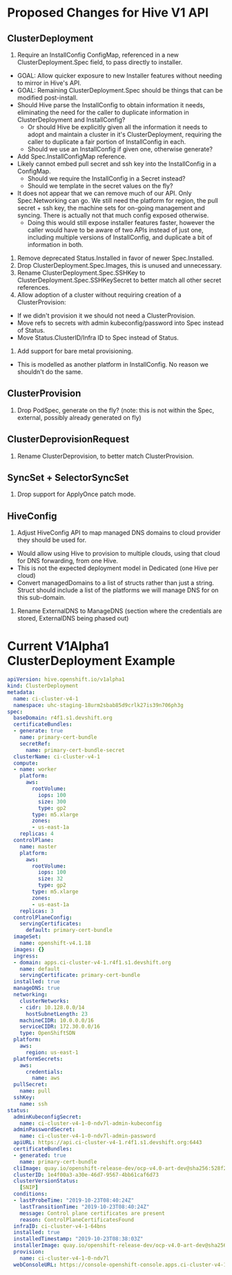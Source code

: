 # Proposed Changes for Hive V1 API

## ClusterDeployment

 1. Require an InstallConfig ConfigMap, referenced in a new ClusterDeployment.Spec field, to pass directly to installer.
   * GOAL: Allow quicker exposure to new Installer features without needing to mirror in Hive's API.
   * GOAL: Remaining ClusterDeployment.Spec should be things that can be modified post-install.
   * Should Hive parse the InstallConfig to obtain information it needs, eliminating the need for the caller to duplicate information in ClusterDeployment and InstallConfig?
     * Or should Hive be explicitly given all the information it needs to adopt and maintain a cluster in it's ClusterDeployment, requiring the caller to duplicate a fair portion of InstallConfig in each.
     * Should we use an InstallConfig if given one, otherwise generate?
   * Add Spec.InstallConfigMap reference.
   * Likely cannot embed pull secret and ssh key into the InstallConfig in a ConfigMap.
     * Should we require the InstallConfig in a Secret instead?
     * Should we template in the secret values on the fly?
   * It does not appear that we can remove much of our API. Only Spec.Networking can go. We still need the platform for region, the pull secret + ssh key, the machine sets for on-going management and syncing. There is actually not that much config exposed otherwise.
     * Doing this would still expose installer features faster, however the caller would have to be aware of two APIs instead of just one, including multiple versions of InstallConfig, and duplicate a bit of information in both.
 1. Remove deprecated Status.Installed in favor of newer Spec.Installed.
 1. Drop ClusterDeployment.Spec.Images, this is unused and unnecessary.
 1. Rename ClusterDeployment.Spec.SSHKey to ClusterDeployment.Spec.SSHKeySecret to better match all other secret references.
 1. Allow adoption of a cluster without requiring creation of a ClusterProvision:
   * If we didn't provision it we should not need a ClusterProvision.
   * Move refs to secrets with admin kubeconfig/password into Spec instead of Status.
   * Move Status.ClusterID/Infra ID to Spec instead of Status.
 1. Add support for bare metal provisioning.
   * This is modelled as another platform in InstallConfig. No reason we shouldn't do the same.

## ClusterProvision

 1. Drop PodSpec, generate on the fly? (note: this is not within the Spec, external, possibly already generated on fly)

## ClusterDeprovisionRequest

 1. Rename ClusterDeprovision, to better match ClusterProvision.

## SyncSet + SelectorSyncSet

 1. Drop support for ApplyOnce patch mode.

## HiveConfig

 1. Adjust HiveConfig API to map managed DNS domains to cloud provider they should be used for.
   * Would allow using Hive to provision to multiple clouds, using that cloud for DNS forwarding, from one Hive.
   * This is not the expected deployment model in Dedicated (one Hive per cloud)
   * Convert managedDomains to a list of structs rather than just a string. Struct should include a list of the platforms we will manage DNS for on this sub-domain.
 1. Rename ExternalDNS to ManageDNS (section where the credentials are stored, ExternalDNS being phased out)

# Current V1Alpha1 ClusterDeployment Example

```yaml
apiVersion: hive.openshift.io/v1alpha1
kind: ClusterDeployment
metadata:
  name: ci-cluster-v4-1
  namespace: uhc-staging-18urm2sbab85d9crlk27is39n706ph3g
spec:
  baseDomain: r4f1.s1.devshift.org
  certificateBundles:
  - generate: true
    name: primary-cert-bundle
    secretRef:
      name: primary-cert-bundle-secret
  clusterName: ci-cluster-v4-1
  compute:
  - name: worker
    platform:
      aws:
        rootVolume:
          iops: 100
          size: 300
          type: gp2
        type: m5.xlarge
        zones:
        - us-east-1a
    replicas: 4
  controlPlane:
    name: master
    platform:
      aws:
        rootVolume:
          iops: 100
          size: 32
          type: gp2
        type: m5.xlarge
        zones:
        - us-east-1a
    replicas: 3
  controlPlaneConfig:
    servingCertificates:
      default: primary-cert-bundle
  imageSet:
    name: openshift-v4.1.18
  images: {}
  ingress:
  - domain: apps.ci-cluster-v4-1.r4f1.s1.devshift.org
    name: default
    servingCertificate: primary-cert-bundle
  installed: true
  manageDNS: true
  networking:
    clusterNetworks:
    - cidr: 10.128.0.0/14
      hostSubnetLength: 23
    machineCIDR: 10.0.0.0/16
    serviceCIDR: 172.30.0.0/16
    type: OpenShiftSDN
  platform:
    aws:
      region: us-east-1
  platformSecrets:
    aws:
      credentials:
        name: aws
  pullSecret:
    name: pull
  sshKey:
    name: ssh
status:
  adminKubeconfigSecret:
    name: ci-cluster-v4-1-0-ndv7l-admin-kubeconfig
  adminPasswordSecret:
    name: ci-cluster-v4-1-0-ndv7l-admin-password
  apiURL: https://api.ci-cluster-v4-1.r4f1.s1.devshift.org:6443
  certificateBundles:
  - generated: true
    name: primary-cert-bundle
  cliImage: quay.io/openshift-release-dev/ocp-v4.0-art-dev@sha256:528f2ead3d1605bdf818579976d97df5dd86df0a2a5d80df9aa8209c82333a86
  clusterID: 1e4f00a3-a30e-46d7-9567-4bb61caf6d73
  clusterVersionStatus:
    [SNIP]
  conditions:
  - lastProbeTime: "2019-10-23T08:40:24Z"
    lastTransitionTime: "2019-10-23T08:40:24Z"
    message: Control plane certificates are present
    reason: ControlPlaneCertificatesFound
  infraID: ci-cluster-v4-1-64bns
  installed: true
  installedTimestamp: "2019-10-23T08:38:03Z"
  installerImage: quay.io/openshift-release-dev/ocp-v4.0-art-dev@sha256:c9c1e6d1897b74d366d331f5cdc3fa16c5a96abe28ff8238833c09042156e983
  provision:
    name: ci-cluster-v4-1-0-ndv7l
  webConsoleURL: https://console-openshift-console.apps.ci-cluster-v4-1.r4f1.s1.devshift.org
```




